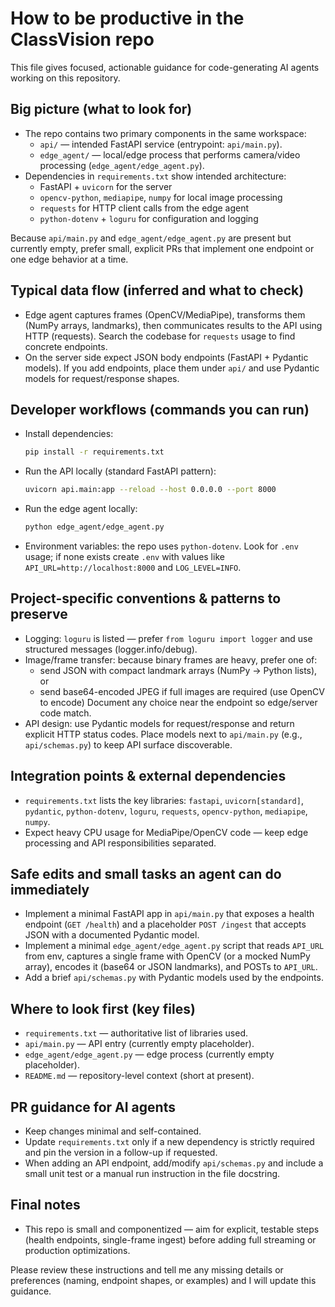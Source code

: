 <!-- .github/copilot-instructions.md -->
# How to be productive in the ClassVision repo

This file gives focused, actionable guidance for code-generating AI agents working on this repository.

## Big picture (what to look for)
- The repo contains two primary components in the same workspace:
  - `api/` — intended FastAPI service (entrypoint: `api/main.py`).
  - `edge_agent/` — local/edge process that performs camera/video processing (`edge_agent/edge_agent.py`).
- Dependencies in `requirements.txt` show intended architecture:
  - FastAPI + `uvicorn` for the server
  - `opencv-python`, `mediapipe`, `numpy` for local image processing
  - `requests` for HTTP client calls from the edge agent
  - `python-dotenv` + `loguru` for configuration and logging

Because `api/main.py` and `edge_agent/edge_agent.py` are present but currently empty, prefer small, explicit PRs that implement one endpoint or one edge behavior at a time.

## Typical data flow (inferred and what to check)
- Edge agent captures frames (OpenCV/MediaPipe), transforms them (NumPy arrays, landmarks), then communicates results to the API using HTTP (requests). Search the codebase for `requests` usage to find concrete endpoints.
- On the server side expect JSON body endpoints (FastAPI + Pydantic models). If you add endpoints, place them under `api/` and use Pydantic models for request/response shapes.

## Developer workflows (commands you can run)
- Install dependencies:
  ```bash
  pip install -r requirements.txt
  ```
- Run the API locally (standard FastAPI pattern):
  ```bash
  uvicorn api.main:app --reload --host 0.0.0.0 --port 8000
  ```
- Run the edge agent locally:
  ```bash
  python edge_agent/edge_agent.py
  ```
- Environment variables: the repo uses `python-dotenv`. Look for `.env` usage; if none exists create `.env` with values like `API_URL=http://localhost:8000` and `LOG_LEVEL=INFO`.

## Project-specific conventions & patterns to preserve
- Logging: `loguru` is listed — prefer `from loguru import logger` and use structured messages (logger.info/debug).
- Image/frame transfer: because binary frames are heavy, prefer one of:
  - send JSON with compact landmark arrays (NumPy -> Python lists), or
  - send base64-encoded JPEG if full images are required (use OpenCV to encode)
  Document any choice near the endpoint so edge/server code match.
- API design: use Pydantic models for request/response and return explicit HTTP status codes. Place models next to `api/main.py` (e.g., `api/schemas.py`) to keep API surface discoverable.

## Integration points & external dependencies
- `requirements.txt` lists the key libraries: `fastapi`, `uvicorn[standard]`, `pydantic`, `python-dotenv`, `loguru`, `requests`, `opencv-python`, `mediapipe`, `numpy`.
- Expect heavy CPU usage for MediaPipe/OpenCV code — keep edge processing and API responsibilities separated.

## Safe edits and small tasks an agent can do immediately
- Implement a minimal FastAPI app in `api/main.py` that exposes a health endpoint (`GET /health`) and a placeholder `POST /ingest` that accepts JSON with a documented Pydantic model.
- Implement a minimal `edge_agent/edge_agent.py` script that reads `API_URL` from env, captures a single frame with OpenCV (or a mocked NumPy array), encodes it (base64 or JSON landmarks), and POSTs to `API_URL`.
- Add a brief `api/schemas.py` with Pydantic models used by the endpoints.

## Where to look first (key files)
- `requirements.txt` — authoritative list of libraries used.
- `api/main.py` — API entry (currently empty placeholder).
- `edge_agent/edge_agent.py` — edge process (currently empty placeholder).
- `README.md` — repository-level context (short at present).

## PR guidance for AI agents
- Keep changes minimal and self-contained.
- Update `requirements.txt` only if a new dependency is strictly required and pin the version in a follow-up if requested.
- When adding an API endpoint, add/modify `api/schemas.py` and include a small unit test or a manual run instruction in the file docstring.

## Final notes
- This repo is small and componentized — aim for explicit, testable steps (health endpoints, single-frame ingest) before adding full streaming or production optimizations.

Please review these instructions and tell me any missing details or preferences (naming, endpoint shapes, or examples) and I will update this guidance.
